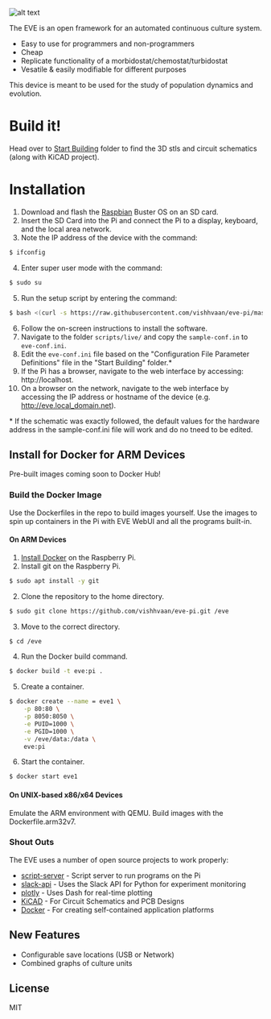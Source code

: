 ![alt text][logo]

[logo]: https://github.com/vishhvaan/eve-pi/raw/master/eve.png "The EVoltionary biorEactor"


The EVE is an open framework for an automated continuous culture system.

  - Easy to use for programmers and non-programmers
  - Cheap
  - Replicate functionality of a morbidostat/chemostat/turbidostat
  - Vesatile & easily modifiable for different purposes

This device is meant to be used for the study of population dynamics and evolution.

# Build it!
Head over to [Start Building] folder to find the 3D stls and circuit schematics (along with KiCAD project). 

[PCB]: Start%20Building/pcb2.png "PCB"

# Installation

1. Download and flash the [Raspbian] Buster OS on an SD card.
2. Insert the SD Card into the Pi and connect the Pi to a display, keyboard, and the local area network.
3. Note the IP address of the device with the command:
```sh
$ ifconfig
```
4. Enter super user mode with the command:
```sh
$ sudo su
```  
5. Run the setup script by entering the command: 
```sh
$ bash <(curl -s https://raw.githubusercontent.com/vishhvaan/eve-pi/master/st_eve.sh)
```
6. Follow the on-screen instructions to install the software.
7. Navigate to the folder `scripts/live/` and copy the `sample-conf.in` to `eve-conf.ini`.
8. Edit the `eve-conf.ini` file based on the "Configuration File Parameter Definitions" file in the "Start Building" folder.\*
9. If the Pi has a browser, navigate to the web interface by accessing: http://localhost.
10. On a browser on the network, navigate to the web interface by accessing the IP address or hostname of the device (e.g. http://eve.local_domain.net).

\* If the schematic was exactly followed, the default values for the hardware address in the sample-conf.ini file will work and do no tneed to be edited.

## Install for Docker for ARM Devices
 
Pre-built images coming soon to Docker Hub!

### Build the Docker Image

Use the Dockerfiles in the repo to build images yourself. Use the images to spin up containers in the Pi with EVE WebUI and all the programs built-in.

#### On ARM Devices

1. [Install Docker] on the Raspberry Pi.
2. Install git on the Raspberry Pi.
```sh
$ sudo apt install -y git
```  
2. Clone the repository to the home directory.
```sh
$ sudo git clone https://github.com/vishhvaan/eve-pi.git /eve
```  
3. Move to the correct directory.
```sh
$ cd /eve
``` 
4. Run the Docker build command.
```sh
$ docker build -t eve:pi .
```  
5. Create a container.
```sh
$ docker create --name = eve1 \
    -p 80:80 \
    -p 8050:8050 \
    -e PUID=1000 \
    -e PGID=1000 \
    -v /eve/data:/data \
    eve:pi
```  
6. Start the container.
```sh
$ docker start eve1
```  

#### On UNIX-based x86/x64 Devices
Emulate the ARM environment with QEMU. Build images with the Dockerfile.arm32v7.

### Shout Outs
The EVE uses a number of open source projects to work properly:

  - [script-server] -  Script server to run programs on the Pi
  - [slack-api] - Uses the Slack API for Python for experiment monitoring
  - [plotly] - Uses Dash for real-time plotting
  - [KiCAD] - For Circuit Schematics and PCB Designs
  - [Docker] - For creating self-contained application platforms


## New Features
 
  - Configurable save locations (USB or Network)
  - Combined graphs of culture units

<!--![GitHub All Releases](https://img.shields.io/github/downloads/vishhvaan/eve-pi/total)-->

License
----

MIT



   [script-server]: <https://github.com/bugy/script-server>
   [slack-api]: <https://github.com/slackapi/python-slackclient>
   [Start Building]: <https://github.com/vishhvaan/eve-pi/tree/master/Start%20Building>
   [plotly]: <https://plot.ly/dash/>
   [KiCad]: <http://www.kicad-pcb.org/>
   [Install Docker]: <https://github.com/docker/docker-install>
   [Raspbian]: <https://www.raspberrypi.org/downloads/raspbian/>
   [Docker]: <https://github.com/docker/docker-ce>

